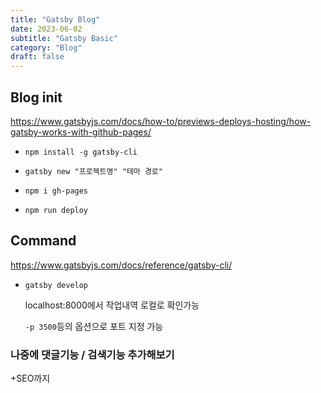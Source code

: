 ```yaml
---
title: "Gatsby Blog"
date: 2023-06-02
subtitle: "Gatsby Basic"
category: "Blog"
draft: false
---
```


## Blog init

https://www.gatsbyjs.com/docs/how-to/previews-deploys-hosting/how-gatsby-works-with-github-pages/

- `npm install -g gatsby-cli`

- `gatsby new "프로젝트명" "테마 경로"`

- `npm i gh-pages`

- `npm run deploy`

## Command

https://www.gatsbyjs.com/docs/reference/gatsby-cli/

- `gatsby develop`

  localhost:8000에서 작업내역 로컬로 확인가능

  `-p 3500`등의 옵션으로 포트 지정 가능

### 나중에 댓글기능 / 검색기능 추가해보기

+SEO까지
